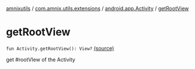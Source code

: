 [amnixutils](../../index.md) / [com.amnix.utils.extensions](../index.md) / [android.app.Activity](index.md) / [getRootView](./get-root-view.md)

# getRootView

`fun Activity.getRootView(): View?` [(source)](https://github.com/AmniX/amnixUtils/tree/master/amnixutils/src/main/java/com/amnix/utils/extensions/ActivityExtensions.kt#L93)

get #rootVIew of the Activity

